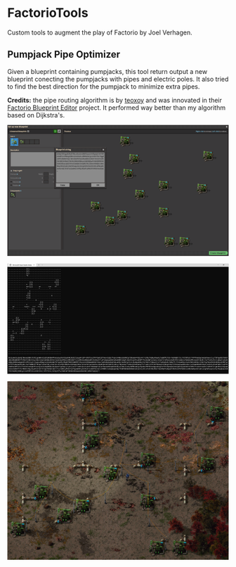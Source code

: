 # FactorioTools

Custom tools to augment the play of Factorio by Joel Verhagen.

## Pumpjack Pipe Optimizer

Given a blueprint containing pumpjacks, this tool return output a new blueprint conecting the pumpjacks with pipes and
electric poles. It also tried to find the best direction for the pumpjack to minimize extra pipes.

**Credits:** the pipe routing algorithm is by [teoxoy](https://github.com/teoxoy) and was innovated in their
[Factorio Blueprint Editor](https://github.com/teoxoy/factorio-blueprint-editor) project. It performed way better than
my algorithm based on Dijkstra's.

![Oil field input in Factorio](docs/img/oil-field-input-in-factorio.png)

![Oil field tool output](docs/img/oil-field-tool-ouptut.png)

![Oil field output in Factorio](docs/img/oil-field-output-in-factorio.png)
